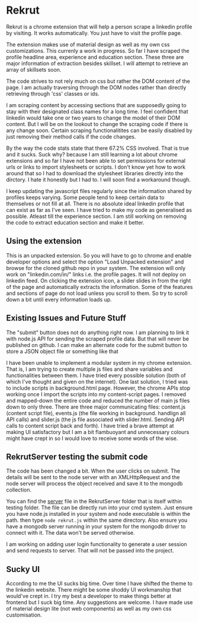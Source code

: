 # Rekrut
<p> Rekrut is a chrome extension that will help a person scrape a linkedin profile by visiting. It works automatically. You just have to visit the profile page. 
</p>
<p>
The extension makes use of material design as well as my own css customizations.
This currenly a work in progress. So far I have scraped the profile headline area, experience and education section. These three are major information of extraction besides skillset. I will attempt to retrieve an array of skillsets soon.</p>

<p>The code strives to not rely much on css but rather the DOM content of the page. I am actually traversing through the DOM nodes rather than directly retrieving through 'css' classes or ids.
</p>
 I am scraping content by accessing sections that are supposedly going to stay with their designated class names for a long time. I feel confident that linkedin would take one or two years to change the model of their DOM content. But I will be on the lookout to change the scraping code if there is any change soon. Certain scraping functionalitites can be easily disabled by just removing their method calls if the code changes.</p>

<p>
By the way the code stats state that there 67.2% CSS involved. That is true and it sucks. Suck why? because I am still learning a lot about chrome extensions and so far I have not been able to set permissions for external urls or links to import stylesheets or scripts. I don't know yet how to work around that so I had to download the stylesheet libraries directly into the dirctory.
I hate it honestly but I had to. I will soon find a workaround though.
</p>

<p>
I keep updating the javascript files regularly since the information shared by profiles keeps varying. Some people tend to keep certain data to themselves or not fill at all. There is no absolute ideal linkedin profile that can exist as far as I've seen. I have tried to make my code as generalised as possible. Atleast till the experience section. I am still working on removing the code to extract education section and make it better.
</p>

## Using the extension
<p>
This is an unpacked extension. So you will have to go to chrome and enable developer options and select the option "Load Unpacked extension" and browse for the cloned github repo in your system.
The extension will only work on "linkedin.com/in/" links i.e. the profile pages. It will not deploy on linkedin feed.
On clicking the extension icon, a slider slides in from the right of the page and automatically extracts the information. Some of the features and sections of page do not load unless you scroll to them. So try to scroll down a bit until every information loads up.
</p>

## Existing Issues and Future Stuff
<p>
The "submit" button does not do anything right now. I am planning to link it with node.js API for sending the scraped profile data. But that will never be published on github. I can make an alternate code for the submit button to store a JSON object file or something like that
</p>
<p>
I have been unable to implement a modular system in my chrome extension. That is, I am trying to create multiple js files and share variables and functionalities between them. I have tried every possible solution (both of which I've thought and given on the internet). One last solution, I tried was to include scripts in background.html page. However, the chrome APIs stop working once I import the scripts into my content-script pages. I removed and mapped-down the entire code and reduced the number of main js files down to only three. There are three major communicating files: content.js (content script file), events.js (the file working in background. handlign all API calls) and slider.js (the js file associated with slider.html. Sending API calls to content script back and forth).
I have tried a brave attempt at making UI satisfactory but I am a bit flambuoyant and unnecessary colours might have crept in so I would love to receive some words of the wise.
</p>

## RekrutServer testing the submit code
<p>
The code has been changed a bit. When the user clicks on submit. The details will be sent to the node server with an XMLHttpRequest and the node server will process the object received and save it to the mongodb collection. </p>
<p>
You can find the <a href="./testing/RekrutServer/rekrut.js">server</a> file in the RekrutServer folder that is itself within testing folder. The file can be directly run into your cmd system. Just ensure you have node.js installed in your system and node executable is within the path. then type <code>node rekrut.js</code> within the same directory. Also ensure you have a mongodb server running in your system for the mongodb driver to connect with it. The data won't be served otherwise.</p>
<p>
I am working on adding user login functionality to generate a user session and send requests to server. That will not be passed into the project.
</p>


## Sucky UI
<p>
According to me the UI sucks big time. Over time I have shifted the theme to the linkedin website. There might be some shoddy UI workmanship that would've crept in. I try my best a developer to make things better at frontend but I suck big time.
Any suggestions are welcome. I have made use of material design lite (not web components) as well as my own css customisation.
</p>